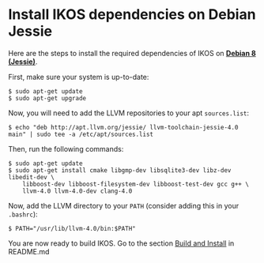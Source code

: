 Install IKOS dependencies on Debian Jessie
==========================================

Here are the steps to install the required dependencies of IKOS on **[Debian 8 (Jessie)](https://www.debian.org/releases/jessie/)**.

First, make sure your system is up-to-date:

```
$ sudo apt-get update
$ sudo apt-get upgrade
```

Now, you will need to add the LLVM repositories to your apt `sources.list`:

```
$ echo "deb http://apt.llvm.org/jessie/ llvm-toolchain-jessie-4.0 main" | sudo tee -a /etc/apt/sources.list
```

Then, run the following commands:

```
$ sudo apt-get update
$ sudo apt-get install cmake libgmp-dev libsqlite3-dev libz-dev libedit-dev \
    libboost-dev libboost-filesystem-dev libboost-test-dev gcc g++ \
    llvm-4.0 llvm-4.0-dev clang-4.0
```

Now, add the LLVM directory to your `PATH` (consider adding this in your `.bashrc`):

```
$ PATH="/usr/lib/llvm-4.0/bin:$PATH"
```

You are now ready to build IKOS. Go to the section [Build and Install](../README.md#build-and-install) in README.md
